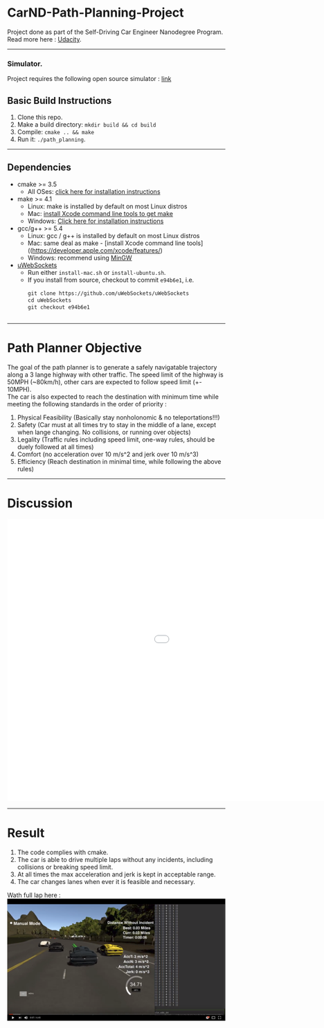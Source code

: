 # CarND-Path-Planning-Project
Project done as part of the Self-Driving Car Engineer Nanodegree Program.    
Read more here : [Udacity](https://www.udacity.com/course/self-driving-car-engineer-nanodegree--nd013).

---
### Simulator.
Project requires the following open source simulator : [link](https://github.com/udacity/self-driving-car-sim/releases/tag/T3_v1.2)

## Basic Build Instructions
1. Clone this repo.
2. Make a build directory: `mkdir build && cd build`
3. Compile: `cmake .. && make`
4. Run it: `./path_planning`.

---
## Dependencies

* cmake >= 3.5
  * All OSes: [click here for installation instructions](https://cmake.org/install/)
* make >= 4.1
  * Linux: make is installed by default on most Linux distros
  * Mac: [install Xcode command line tools to get make](https://developer.apple.com/xcode/features/)
  * Windows: [Click here for installation instructions](http://gnuwin32.sourceforge.net/packages/make.htm)
* gcc/g++ >= 5.4
  * Linux: gcc / g++ is installed by default on most Linux distros
  * Mac: same deal as make - [install Xcode command line tools]((https://developer.apple.com/xcode/features/)
  * Windows: recommend using [MinGW](http://www.mingw.org/)
* [uWebSockets](https://github.com/uWebSockets/uWebSockets)
  * Run either `install-mac.sh` or `install-ubuntu.sh`.
  * If you install from source, checkout to commit `e94b6e1`, i.e.
    ```
    git clone https://github.com/uWebSockets/uWebSockets 
    cd uWebSockets
    git checkout e94b6e1
 
---
# Path Planner Objective
The goal of the path planner is to generate a safely navigatable trajectory along a 3 lange highway with other traffic. The speed limit of the highway is 50MPH (~80km/h), other cars are expected to follow speed limit (+- 10MPH).    
The car is also expected to reach the destination with minimum time while meeting the following standards in the order of priority :   
1. Physical Feasibility (Basically stay nonholonomic & no teleportations!!!)    
2. Safety (Car must at all times try to stay in the middle of a lane, except when lange changing. No collisions, or running over objects)    
3. Legality (Traffic rules including speed limit, one-way rules, should be duely followed at all times)    
4. Comfort (no acceleration over 10 m/s^2 and jerk over 10 m/s^3)   
5. Efficiency (Reach destination in minimal time, while following the above rules)      

---
# Discussion

<iframe src='//gifs.com/embed/path-planning-udacity-project-ZVo6N8' frameborder='0' scrolling='no' width='1280px' height='652px' style='-webkit-backface-visibility: hidden;-webkit-transform: scale(1);' ></iframe>

---
# Result
1. The code complies with cmake.   
2. The car is able to drive multiple laps without any incidents, including collisions or breaking speed limit.   
3. At all times the max acceleration and jerk is kept in acceptable range.   
4. The car changes lanes when ever it is feasible and necessary.   

Wath full lap here :    
[![path_planner_image](https://github.com/askmuhsin/path-planning/blob/master/images/thumbnail.png)](https://www.youtube.com/watch?v=E69RmCp4i3Y "Path planner")
